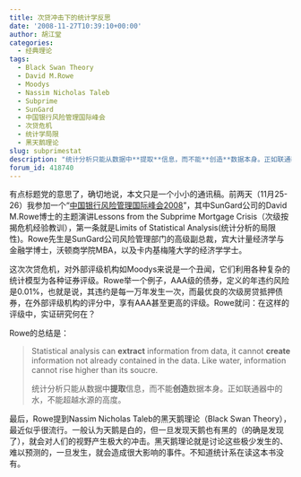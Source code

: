 ```yaml
---
title: 次贷冲击下的统计学反思
date: '2008-11-27T10:39:10+00:00'
author: 胡江堂
categories:
  - 经典理论
tags:
  - Black Swan Theory
  - David M.Rowe
  - Moodys
  - Nassim Nicholas Taleb
  - Subprime
  - SunGard
  - 中国银行风险管理国际峰会
  - 次贷危机
  - 统计学局限
  - 黑天鹅理论
slug: subprimestat
description: "统计分析只能从数据中**提取**信息，而不能**创造**数据本身。正如联通器中的水，不能超越水源的高度。"
forum_id: 418740
---
```


有点标题党的意思了，确切地说，本文只是一个小小的通讯稿。前两天（11月25-26）我参加一个“[中国银行风险管理国际峰会2008](http://www.bankingrisksummit.com/indexcn.html)”，其中SunGard公司的David M.Rowe博士的主题演讲Lessons from the Subprime Mortgage Crisis（次级按揭危机经验教训），第一条就是Limits of Statistical Analysis(统计分析的局限性)。Rowe先生是SunGard公司风险管理部门的高级副总裁，宾大计量经济学与金融学博士，沃顿商学院MBA，以及卡内基梅隆大学的经济学学士。

这次次贷危机，对外部评级机构如Moodys来说是一个丑闻，它们利用各种复杂的统计模型为各种证券评级。Rowe举一个例子，AAA级的债券，定义的年违约风险是0.01%，也就是说，其违约是每一万年发生一次，而最优良的次级房贷抵押债券，在外部评级机构的评分中，享有AAA甚至更高的评级。Rowe就问：在这样的评级中，实证研究何在？

Rowe的总结是：

> Statistical analysis can **extract** information from data, it cannot **create** information not already contained in the data. Like water, information cannot rise higher than its soucre.
>
> 统计分析只能从数据中**提取**信息，而不能**创造**数据本身。正如联通器中的水，不能超越水源的高度。

最后，Rowe提到Nassim Nicholas Taleb的黑天鹅理论（Black Swan Theory），最近似乎很流行。一般认为天鹅是白的，但一旦发现天鹅也有黑的（的确是发现了），就会对人们的视野产生极大的冲击。黑天鹅理论就是讨论这些极少发生的、难以预测的，一旦发生，就会造成很大影响的事件。不知道统计系在读这本书没有。
